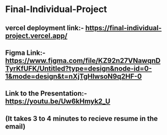 # Final-Individual-Project

## vercel deployment link:- https://final-individual-project.vercel.app/

## Figma Link:- https://www.figma.com/file/KZ92n27VNawqnDTyrKfUFK/Untitled?type=design&node-id=0-1&mode=design&t=nXjTgHlwsoN9q2HF-0

## Link to the Presentation:- https://youtu.be/Uw6kHmyk2_U

## (It takes 3 to 4 minutes to recieve resume in the email)